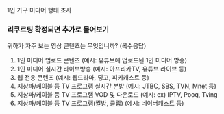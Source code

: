 1인 가구 미디어 행태 조사

### 리쿠르팅 확정되면 추가로 물어보기

귀하가 자주 보는 영상 콘텐츠는 무엇입니까? (복수응답)
1.	1인 미디어 업로드 콘텐츠    (예시: 유튜브에 업로드된 1인 미디어 방송)
2.	1인 미디어 실시간 라이브방송   (예시: 아프리카TV, 유튜브 라이브 등)
3.	웹 전용 콘텐츠    (예시: 웹드라마, 딩고, 피키캐스트 등)
4.	지상파/케이블 등 TV 프로그램 실시간 본방 (예시:  JTBC, SBS, TVN, Mnet 등)
5.	지상파/케이블 등 TV 프로그램 VOD 및 다운로드 (예시:     ex) IPTV, Pooq, Tving 
6. 지상파/케이블 등 TV 프로그램(짤방, 클립)     (예시: 네이버캐스트 등)

